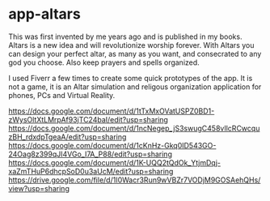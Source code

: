 # app-altars
This was first invented by me years ago and is published in my books. Altars is a new idea and will revolutionize worship forever. With Altars you can design your perfect altar, as many as you want, and consecrated to any god you choose. Also keep prayers and spells organized.

I used Fiverr a few times to create some quick prototypes of the app. It is not a game, it is an Altar simulation and religous organization application for phones, PCs and Virtual Reality.

https://docs.google.com/document/d/1tTxMxOVatUSPZ0BD1-zWysOltXtLMrpAf93jTC24baI/edit?usp=sharing
https://docs.google.com/document/d/1ncNegep_jS3swugC458vIlcRCwcquzBH_rdxdpTgeaA/edit?usp=sharing
https://docs.google.com/document/d/1cKnHz-Gkq0ID543GO-24Oag8z399qJI4VGo_I7A_P88/edit?usp=sharing
https://docs.google.com/document/d/1K-UQQ2tQdOk_YtjmDqj-xaZmTHuP6dhcpSoD0u3aUcM/edit?usp=sharing
https://drive.google.com/file/d/1I0Wacr3Run9wVBZr7VODjM9GOSAehQHs/view?usp=sharing

